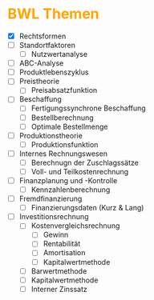 # <font color = "orange">BWL Themen</font>
- [x] Rechtsformen
- [ ] Standortfaktoren
	- [ ] Nutzwertanalyse
- [ ] ABC-Analyse
- [ ] Produktlebenszyklus
- [ ] Preistheorie
	- [ ] Preisabsatzfunktion
- [ ] Beschaffung
	- [ ] Fertigungssynchrone Beschaffung
	- [ ] Bestellberechnung
	- [ ] Optimale Bestellmenge
- [ ] Produktionstheorie
	- [ ] Produktionsfunktion
- [ ] Internes Rechnungswesen
	- [ ] Berechnugn der Zuschlagssätze
	- [ ] Voll-  und Teilkostenrechnung
- [ ] Finanzplanung und -Kontrolle
	- [ ] Kennzahlenberechnung
- [ ] Fremdfinanzierung
	- [ ] Finanzierungsdaten (Kurz & Lang)
- [ ] Investitionsrechnung
	- [ ] Kostenvergleichsrechnung
		- [ ] Gewinn
		- [ ] Rentabilität
		- [ ] Amortisation
		- [ ] Kapitalwertmethode
	- [ ] Barwertmethode
	- [ ] Kapitalwertmethode
	- [ ] Interner Zinssatz
